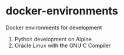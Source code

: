 # docker-environments
Docker environments for development

1. Python development on Alpine
2. Oracle Linux with the GNU C Compiler
